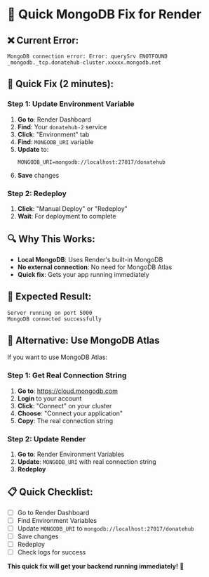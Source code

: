# 🚀 Quick MongoDB Fix for Render

## ❌ **Current Error:**
```
MongoDB connection error: Error: querySrv ENOTFOUND _mongodb._tcp.donatehub-cluster.xxxxx.mongodb.net
```

## 🎯 **Quick Fix (2 minutes):**

### **Step 1: Update Environment Variable**
1. **Go to**: Render Dashboard
2. **Find**: Your `donatehub-2` service
3. **Click**: "Environment" tab
4. **Find**: `MONGODB_URI` variable
5. **Update** to:
   ```
   MONGODB_URI=mongodb://localhost:27017/donatehub
   ```
6. **Save** changes

### **Step 2: Redeploy**
1. **Click**: "Manual Deploy" or "Redeploy"
2. **Wait**: For deployment to complete

## 🔍 **Why This Works:**
- **Local MongoDB**: Uses Render's built-in MongoDB
- **No external connection**: No need for MongoDB Atlas
- **Quick fix**: Gets your app running immediately

## 🎉 **Expected Result:**
```
Server running on port 5000
MongoDB connected successfully
```

## 🚀 **Alternative: Use MongoDB Atlas**

If you want to use MongoDB Atlas:

### **Step 1: Get Real Connection String**
1. **Go to**: https://cloud.mongodb.com
2. **Login** to your account
3. **Click**: "Connect" on your cluster
4. **Choose**: "Connect your application"
5. **Copy**: The real connection string

### **Step 2: Update Render**
1. **Go to**: Render Environment Variables
2. **Update**: `MONGODB_URI` with real connection string
3. **Redeploy**

## 📋 **Quick Checklist:**
- [ ] Go to Render Dashboard
- [ ] Find Environment Variables
- [ ] Update `MONGODB_URI` to `mongodb://localhost:27017/donatehub`
- [ ] Save changes
- [ ] Redeploy
- [ ] Check logs for success

**This quick fix will get your backend running immediately!** 🎯
